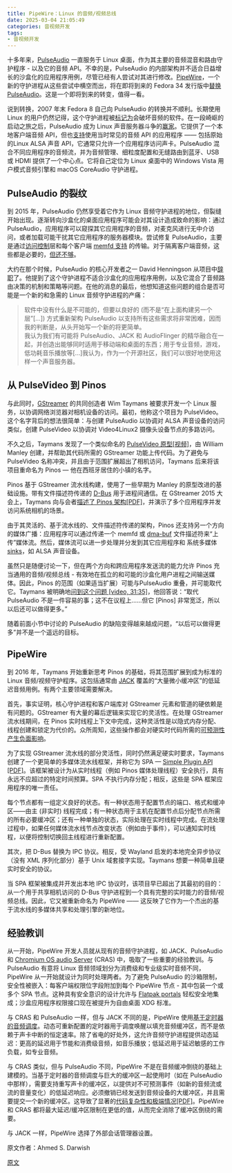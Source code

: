 ```yaml
---
title: PipeWire：Linux 的音频/视频总线
date: 2025-03-04 21:05:49
categories: 音视频开发
tags:
- 音视频开发
---
```


十多年来，[PulseAudio](https://www.freedesktop.org/wiki/Software/PulseAudio/) 一直服务于 Linux 桌面，作为其主要的音频混音和路由守护程序 - 以及它的音频 API。不幸的是，PulseAudio 的内部架构并不适合日益增长的沙盒化的应用程序用例，尽管已经有人尝试对其进行修改。[PipeWire](https://pipewire.org/)，一个新的守护进程从这些尝试中横空而出，将在即将到来的 Fedora 34 发行版中[替换 PulseAudio](https://fedoraproject.org/wiki/Releases/34/ChangeSet#Route_all_Audio_to_PipeWire)。这是一个即将到来的转变，值得一看。

说到转换，2007 年末 Fedora 8 自己向 PulseAudio 的转换并不顺利。长期使用 Linux 的用户仍然记得，这个守护进程被[标记为](https://lwn.net/Articles/299211/)会破坏音频的软件。在一段崎岖的启动之旅之后，PulseAudio 成为 Linux 声音服务器斗争的[赢家](https://lwn.net/Articles/355542/)。它提供了一个本地客户端音频 API，但也[支持](https://www.freedesktop.org/wiki/Software/PulseAudio/Documentation/User/PerfectSetup/#thirdpartyapplications)使用当时常见的音频 API 的应用程序 —— 包括原始的Linux ALSA 声音 API，它通常只允许一个应用程序访问声卡。PulseAudio 混合不同应用程序的音频流，并为音频管理、细粒度配置和无缝路由到蓝牙、USB 或 HDMI 提供了一个中心点。它将自己定位为 Linux 桌面中的 Windows Vista 用户模式音频引擎和 macOS CoreAudio 守护进程。

## PulseAudio 的裂纹

到 2015 年，PulseAudio 仍然享受着它作为 Linux 音频守护进程的地位，但裂缝开始出现。逐渐转向沙盒化的桌面应用程序可能会对其设计造成致命的影响：通过 PulseAudio，应用程序可以窥探其它应用程序的音频，对麦克风进行无中介访问，或者加载可能干扰其它应用程序的服务器模块。尝试修复 PulseAudio，主要是通过[访问控制](https://lists.freedesktop.org/archives/pulseaudio-discuss/2015-April/023596.html)层和每个客户端 [memfd 支持](https://www.freedesktop.org/wiki/Software/PulseAudio/Notes/9.0/#memfd-backedsharedmemorytransport) 的传输。对于隔离客户端音频，这些都是必要的，[但还不够](https://lists.freedesktop.org/archives/pulseaudio-discuss/2017-December/029181.html)。

大约在那个时候，PulseAudio 的核心开发者之一 David Henningson 从项目中[辞职](https://lists.freedesktop.org/archives/pulseaudio-discuss/2016-March/025896.html)了。他提到了这个守护进程不适合沙盒化的应用程序用例，以及它混合了音频路由决策的机制和策略等问题。在他的消息的最后，他想知道这些问题的组合是否可能是一个新的和急需的 Linux 音频守护进程的产痛：

> 软件中没有什么是不可能的，但要以良好的 (而不是“在上面构建另一个层”[…]) 方式重新架构 PulseAudio 以支持所有这些需求将非常困难，因而我的判断是，从头开始写一个新的将更简单。
> <br>
> 我认为我们有可能将 PulseAudio、JACK 和 AudioFlinger 的精华融合在一起，并创造出能够同时适用于移动端和桌面的东西；用于专业音频，游戏，低功耗音乐播放等[…]我认为，作为一个开源社区，我们可以很好地使用这样一个声音服务器。

## 从 PulseVideo 到 Pinos

与此同时，[GStreamer](https://gstreamer.freedesktop.org/) 的共同创造者 Wim Taymans 被要求开发一个 Linux 服务，以协调网络浏览器对相机设备的访问。最初，他称这个项目为 PulseVideo。这个名字背后的想法很简单：与创建 PulseAudio 以协调对 ALSA 声音设备的访问类似，创建 PulseVideo 以协调对 Video4Linux2 摄像头设备节点的多路访问。

不久之后，Taymans 发现了一个类似命名的 [PulseVideo 原型[视频]](https://gstconf.ubicast.tv/videos/zero-copy-video-with-file-descriptor-passing/)，由 William Manley 创建，并帮助其代码所需的 GStreamer 功能上传代码。为了避免与 PulseVideo 名称冲突，并且由于范围扩展超出了相机访问，Taymans 后来将该项目重命名为 Pinos — 他在西班牙居住的小镇的名字。

Pinos 基于 GStreamer 流水线构建，使用了一些早期为 Manley 的原型改进的基础设施。带有文件描述符传递的 [D-Bus](https://www.freedesktop.org/wiki/Software/dbus/) 用于进程间通信。在 GStreamer 2015 大会上，Taymans 向与会者[描述了 Pinos 架构[PDF]](https://gstreamer.freedesktop.org/data/events/gstreamer-conference/2015/Wim%20Taymans%20-%20Camera%20Sharing%20and%20Sandboxing%20with%20Pinos.pdf)，并演示了多个应用程序并发访问系统相机的场景。

由于其灵活的、基于流水线的、文件描述符传递的架构，Pinos 还支持另一个方向的媒体广播：应用程序可以通过传递一个 memfd 或 [dma-buf](https://www.kernel.org/doc/html/v5.11/driver-api/dma-buf.html) 文件描述符来“上传”媒体流。然后，媒体流可以进一步处理并分发到其它应用程序和 系统多媒体 [sinks](https://gstreamer.freedesktop.org/documentation/additional/design/element-sink.html)，如 ALSA 声音设备。

虽然只是随便讨论一下，但在两个方向和跨应用程序发送流的能力允许 Pinos 充当通用的音频/视频总线 - 有效地在孤立的和可能的沙盒化用户进程之间输送媒体。因此，Pinos 的范围（如果适当扩展）可能与PulseAudio 重叠，并可能取代它。Taymans 被明确地[问到这个问题 [video, 31:35]](https://gstconf.ubicast.tv/videos/camera-sharing-and-sandboxing-with-pinos/)，他回答说：“取代 PulseAudio 不是一件容易的事；这不在议程上……但它 [Pinos] 非常宽泛，所以以后还可以做得更多。”

随着前面小节中讨论的 PulseAudio 的缺陷变得越来越成问题，“以后可以做得更多”并不是一个遥远的目标。

## PipeWire

到 2016 年，Taymans 开始重新思考 Pinos 的基础，将其范围扩展到成为标准的 Linux 音频/视频守护程序。这包括通常由 [JACK](https://jackaudio.org/) 覆盖的“大量微小缓冲区”的低延迟音频用例。有两个主要领域需要解决。

首先，事实证明，核心守护进程和客户端库对 GStreamer 元素和管道的硬依赖是有问题的。GStreamer 有大量的幕后逻辑来实现它的灵活性。在处理 GStreamer 流水线期间，在 Pinos 实时线程上下文中完成，这种灵活性是以隐式内存分配、线程创建和锁定为代价的。众所周知，这些操作都会对硬实时代码所需的[可预测性产生负面影响](https://lwn.net/Articles/837019/)。

为了实现 GStreamer 流水线的部分灵活性，同时仍然满足硬实时要求，Taymans 创建了一个更简单的多媒体流水线框架，并称它为 SPA — [Simple Plugin API [PDF]](https://gstreamer.freedesktop.org/data/events/gstreamer-conference/2016/Wim%20Taymans%20-%20Simple%20Plugin%20API%20(SPA).pdf)。该框架被设计为从实时线程（例如 Pinos 媒体处理线程）安全执行，具有永远不应超过的特定时间预算。SPA 不执行内存分配；相反，这些是 SPA 框架应用程序的唯一责任。

每个节点都有一组定义良好的状态。有一种状态用于配置节点的端口、格式和缓冲区——由主 (非实时) 线程完成；有一种状态用于主机在配置节点后分配节点所需的所有必要缓冲区；还有一种单独的状态，实际处理在实时线程中完成。在流处理过程中，如果任何媒体流水线节点改变状态（例如由于事件），可以通知实时线程，以便将控制切换回主线程进行重新配置。

其次，把 D-Bus 替换为 IPC 协议。相反，受 Wayland 启发的本地完全异步协议（没有 XML 序列化部分）基于 Unix 域套接字实现。Taymans 想要一种简单且硬实时安全的协议。

当 SPA 框架被集成并开发出本地 IPC 协议时，该项目早已超出了其最初的目的：
从一个用于共享相机访问的 D-Bus 守护进程到一个具有完整的实时能力的音频/视频总线。因此，它又被重新命名为 PipeWire —— 这反映了它作为一个杰出的基于流水线的多媒体共享和处理引擎的新地位。

## 经验教训

从一开始，PipeWire 开发人员就从现有的音频守护进程，如 JACK、PulseAudio 和 [Chromium OS audio Server](http://www.chromium.org/chromium-os/chromiumos-design-docs/cras-chromeos-audio-server) (CRAS) 中，吸取了一些重要的经验教训。与 PulseAudio 有意将 Linux 音频领域划分为消费级和专业级实时音频不同，PipeWire 从一开始就设计为同时处理两者。为了避免 PulseAudio 的沙箱限制，安全性被嵌入：每客户端权限位字段附加到每个 PipeWire 节点 - 其中包装一个或多个 SPA 节点。这种具有安全意识的设计允许与 [Flatpak portals](https://flatpak.github.io/xdg-desktop-portal/portal-docs.html) 轻松安全地集成；沙盒应用程序权限接口现在被提升为自由桌面 XDG 标准。

与 CRAS 和 PulseAudio 一样，但与 JACK 不同的是，PipeWire 使用[基于定时器的音频调度](http://0pointer.de/blog/projects/pulse-glitch-free.html)。动态可重新配置的定时器用于调度唤醒以填充音频缓冲区，而不是依赖于声卡中断的恒定速率。除了省电的好处外，这允许音频守护进程提供动态延迟：更高的延迟用于节能和消费级音频，如音乐播放；低延迟用于延迟敏感的工作负载，如专业音频。

与 CRAS 类似，但与 PulseAudio 不同，PipeWire 不是在音频缓冲倒绕的基础上建模的。当基于定时器的音频调度与巨大的缓冲区一起使用时（如在 PulseAudio 中那样），需要支持重写声卡的缓冲区，以提供对不可预测事件（如新的音频流或流的音量变化）的低延迟响应。必须撤销已经发送到音频设备的大缓冲区，并且需要提交一个新的缓冲区。这导致了显著的[代码复杂性和极端情况[PDF]](http://lac.linuxaudio.org/2015/papers/10.pdf)。PipeWire 和 CRAS 都将最大延迟/缓冲区限制在更低的值，从而完全消除了缓冲区倒绕的需要。

与 JACK 一样，PipeWire 选择了外部会话管理器设置。




原文作者：Ahmed S. Darwish

[原文](https://lwn.net/Articles/847412/)
